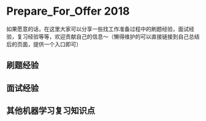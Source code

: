 # Prepare_For_Offer 2018
如果愿意的话，在这里大家可以分享一些找工作准备过程中的刷题经验，面试经验，复习经验等等，欢迎贡献自己的信息～（懒得维护的可以直接链接到自己总结后的页面，提供一个入口即可）
## 刷题经验

## 面试经验

## 其他机器学习复习知识点
